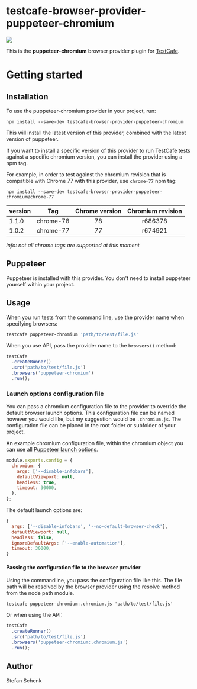 # testcafe-browser-provider-puppeteer-chromium

![](https://github.com/stefanschenk/testcafe-browser-provider-puppeteer-chromium/workflows/Node%20CI/badge.svg)

This is the **puppeteer-chromium** browser provider plugin for [TestCafe](http://devexpress.github.io/testcafe).

# Getting started

## Installation

To use the puppeteer-chromium provider in your project, run:

```
npm install --save-dev testcafe-browser-provider-puppeteer-chromium
```

This will install the latest version of this provider, combined with the latest version of puppeteer.

If you want to install a specific version of this provider to run TestCafe tests against a specific chromium version, you can install the provider using a npm tag.

For example, in order to test against the chromium revision that is compatible with Chrome 77 with this provider, use `chrome-77` npm tag:

```
npm install --save-dev testcafe-browser-provider-puppeteer-chromium@chrome-77
```

| version | Tag       | Chrome version | Chromium revision |
| ------- | --------- | :------------: | :---------------: |
| 1.1.0   | chrome-78 |       78       |      r686378      |
| 1.0.2   | chrome-77 |       77       |      r674921      |

_info: not all chrome tags are supported at this moment_

## Puppeteer

Puppeteer is installed with this provider. You don't need to install puppeteer yourself within your project.

## Usage

When you run tests from the command line, use the provider name when specifying browsers:

```sh
testcafe puppeteer-chromium 'path/to/test/file.js'
```

When you use API, pass the provider name to the `browsers()` method:

```js
testCafe
  .createRunner()
  .src('path/to/test/file.js')
  .browsers('puppeteer-chromium')
  .run();
```

### Launch options configuration file

You can pass a chromium configuration file to the provider to override the default browser launch options.
This configuration file can be named however you would like, but my suggestion would be `.chromium.js`.
The configuration file can be placed in the root folder or subfolder of your project.

An example chromium configuration file, within the chromium object you can use all
[Puppeteer launch options](https://github.com/puppeteer/puppeteer/blob/master/docs/api.md#puppeteerlaunchoptions).

```js
module.exports.config = {
  chromium: {
    args: ['--disable-infobars'],
    defaultViewport: null,
    headless: true,
    timeout: 30000,
  },
};
```

The default launch options are:

```js
{
  args: ['--disable-infobars', '--no-default-browser-check'],
  defaultViewport: null,
  headless: false,
  ignoreDefaultArgs: ['--enable-automation'],
  timeout: 30000,
}
```

#### Passing the configuration file to the browser provider

Using the commandline, you pass the configuration file like this. The file path will be resolved
by the browser provider using the resolve method from the node path module.

```
testcafe puppeteer-chromium:.chromium.js 'path/to/test/file.js'
```

Or when using the API:

```js
testCafe
  .createRunner()
  .src('path/to/test/file.js')
  .browsers('puppeteer-chromium:.chromium.js')
  .run();
```

## Author

Stefan Schenk
